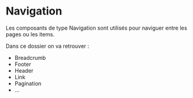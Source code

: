 # Navigation

Les composants de type Navigation sont utilisés pour naviguer entre les pages ou les items.

Dans ce dossier on va retrouver :

-   Breadcrumb
-   Footer
-   Header
-   Link
-   Pagination
-   ...

